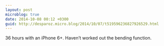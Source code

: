 ```yaml
---
layout: post
microblog: true
date: 2014-10-08 00:12 +0300
guid: http://desparoz.micro.blog/2014/10/07/t519596236827926529.html
---
```

36 hours with an iPhone 6+. Haven’t worked out the bending function.

